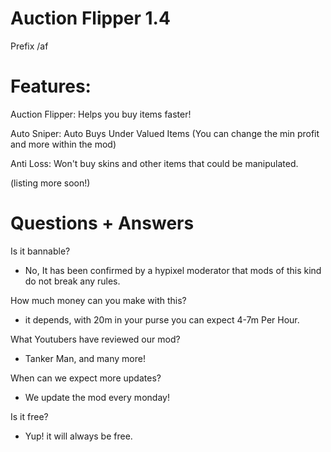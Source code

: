 # Auction Flipper 1.4

Prefix /af

# Features:
Auction Flipper:
Helps you buy items faster!

Auto Sniper:
Auto Buys Under Valued Items (You can change the min profit and more within the mod)

Anti Loss:
Won't buy skins and other items that could be manipulated.

(listing more soon!)

# Questions + Answers
Is it bannable?
- No, It has been confirmed by a hypixel moderator that mods of this kind do not break any rules.

How much money can you make with this?
- it depends, with 20m in your purse you can expect 4-7m Per Hour.

What Youtubers have reviewed our mod?
- Tanker Man, and many more!

When can we expect more updates?
- We update the mod every monday!

Is it free?
- Yup! it will always be free.
